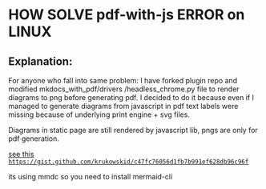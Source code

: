 # HOW SOLVE pdf-with-js ERROR on LINUX


## Explanation:

For anyone who fall into same problem:
I have forked plugin repo and modified mkdocs_with_pdf/drivers /headless_chrome.py file to render diagrams to png before generating pdf. I decided to do it because even if I managed to generate diagrams from javascript in pdf text labels were missing because of underlying print engine + svg files.

Diagrams in static page are still rendered by javascript lib, pngs are only for pdf generation.


[see this `https://gist.github.com/krukowskid/c47fc76056d1fb7b991ef628db96c96f`](https://gist.github.com/krukowskid/c47fc76056d1fb7b991ef628db96c96f)


its using mmdc so you need to install mermaid-cli




